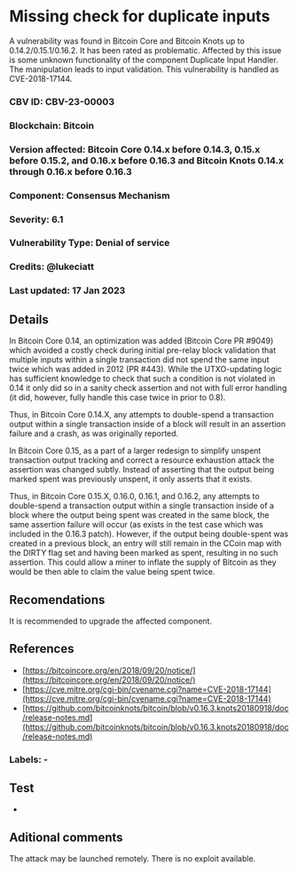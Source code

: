 # Missing check for duplicate inputs

A vulnerability was found in Bitcoin Core and Bitcoin Knots up to 0.14.2/0.15.1/0.16.2. It has been rated as problematic. Affected by this issue is some unknown functionality of the component Duplicate Input Handler. The manipulation leads to input validation. This vulnerability is handled as CVE-2018-17144.

### CBV ID: CBV-23-00003
### Blockchain: Bitcoin
### Version affected: Bitcoin Core 0.14.x before 0.14.3, 0.15.x before 0.15.2, and 0.16.x before 0.16.3 and Bitcoin Knots 0.14.x through 0.16.x before 0.16.3
### Component: Consensus Mechanism
### Severity: 6.1
### Vulnerability Type: Denial of service
### Credits: @lukeciatt
### Last updated: 17 Jan 2023

## Details

In Bitcoin Core 0.14, an optimization was added (Bitcoin Core PR #9049) which avoided a costly check during initial pre-relay block validation that multiple inputs within a single transaction did not spend the same input twice which was added in 2012 (PR #443). While the UTXO-updating logic has sufficient knowledge to check that such a condition is not violated in 0.14 it only did so in a sanity check assertion and not with full error handling (it did, however, fully handle this case twice in prior to 0.8).

Thus, in Bitcoin Core 0.14.X, any attempts to double-spend a transaction output within a single transaction inside of a block will result in an assertion failure and a crash, as was originally reported.

In Bitcoin Core 0.15, as a part of a larger redesign to simplify unspent transaction output tracking and correct a resource exhaustion attack the assertion was changed subtly. Instead of asserting that the output being marked spent was previously unspent, it only asserts that it exists.

Thus, in Bitcoin Core 0.15.X, 0.16.0, 0.16.1, and 0.16.2, any attempts to double-spend a transaction output within a single transaction inside of a block where the output being spent was created in the same block, the same assertion failure will occur (as exists in the test case which was included in the 0.16.3 patch). However, if the output being double-spent was created in a previous block, an entry will still remain in the CCoin map with the DIRTY flag set and having been marked as spent, resulting in no such assertion. This could allow a miner to inflate the supply of Bitcoin as they would be then able to claim the value being spent twice.

## Recomendations

It is recommended to upgrade the affected component.

## References

* [https://bitcoincore.org/en/2018/09/20/notice/](https://bitcoincore.org/en/2018/09/20/notice/)
* [https://cve.mitre.org/cgi-bin/cvename.cgi?name=CVE-2018-17144](https://cve.mitre.org/cgi-bin/cvename.cgi?name=CVE-2018-17144)
* [https://github.com/bitcoinknots/bitcoin/blob/v0.16.3.knots20180918/doc/release-notes.md](https://github.com/bitcoinknots/bitcoin/blob/v0.16.3.knots20180918/doc/release-notes.md)

### Labels: -

## Test

-

## Aditional comments

The attack may be launched remotely. There is no exploit available.
